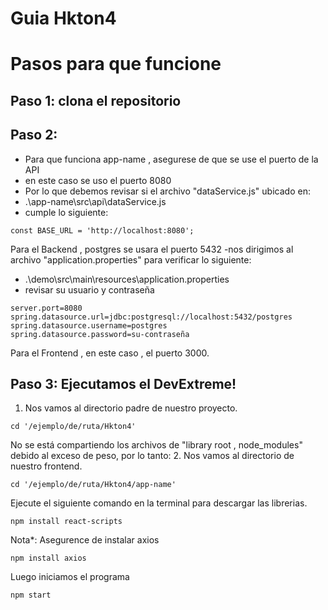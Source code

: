 # Guia Hkton4

# Pasos para que funcione

## Paso 1: clona el repositorio

## Paso 2:
- Para que funciona app-name , asegurese de que se use el puerto de la API
- en este caso se uso el puerto 8080
- Por lo que debemos revisar si el archivo "dataService.js" ubicado en:
- .\app-name\src\api\dataService.js
- cumple lo siguiente:
```
const BASE_URL = 'http://localhost:8080';
```
Para el Backend , postgres se usara el puerto 5432
-nos dirigimos al archivo "application.properties" para verificar lo siguiente:
- .\demo\src\main\resources\application.properties
- revisar su usuario y contraseña
```
server.port=8080
spring.datasource.url=jdbc:postgresql://localhost:5432/postgres
spring.datasource.username=postgres
spring.datasource.password=su-contraseña
```
Para el Frontend , en este caso , el puerto 3000.
## Paso 3: Ejecutamos el DevExtreme!

1. Nos vamos al directorio padre de nuestro proyecto.
```
cd '/ejemplo/de/ruta/Hkton4' 
```
No se está compartiendo los archivos de "library root , node_modules" debido al exceso de peso, por lo tanto:
2. Nos vamos al directorio de nuestro frontend.
```
cd '/ejemplo/de/ruta/Hkton4/app-name' 
```
Ejecute el siguiente comando en la terminal para descargar las librerias.
```
npm install react-scripts
```
Nota*: Asegurence de instalar axios
```
npm install axios
```
Luego iniciamos el programa
```
npm start
```
